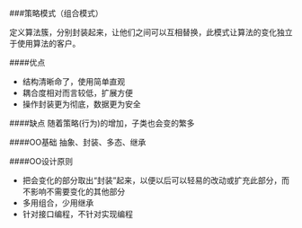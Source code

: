 ###策略模式（组合模式）

定义算法簇，分别封装起来，让他们之间可以互相替换，此模式让算法的变化独立于使用算法的客户。

####优点
* 结构清晰命了，使用简单直观  
* 耦合度相对而言较低，扩展方便  
* 操作封装更为彻底，数据更为安全  

####缺点
随着策略(行为)的增加，子类也会变的繁多

####OO基础
抽象、封装、多态、继承

####OO设计原则
* 把会变化的部分取出“封装”起来，以便以后可以轻易的改动或扩充此部分，而不影响不需要变化的其他部分  
* 多用组合，少用继承  
* 针对接口编程，不针对实现编程  